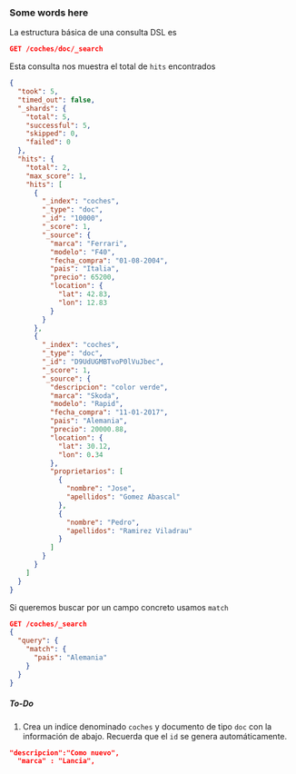 ### Some words here
La estructura básica de una consulta DSL es
```json
GET /coches/doc/_search
```
Esta consulta nos muestra el total de `hits` encontrados

```json
{
  "took": 5,
  "timed_out": false,
  "_shards": {
    "total": 5,
    "successful": 5,
    "skipped": 0,
    "failed": 0
  },
  "hits": {
    "total": 2,
    "max_score": 1,
    "hits": [
      {
        "_index": "coches",
        "_type": "doc",
        "_id": "10000",
        "_score": 1,
        "_source": {
          "marca": "Ferrari",
          "modelo": "F40",
          "fecha_compra": "01-08-2004",
          "pais": "Italia",
          "precio": 65200,
          "location": {
            "lat": 42.83,
            "lon": 12.83
          }
        }
      },
      {
        "_index": "coches",
        "_type": "doc",
        "_id": "D9UdUGMBTvoP0lVuJbec",
        "_score": 1,
        "_source": {
          "descripcion": "color verde",
          "marca": "Skoda",
          "modelo": "Rapid",
          "fecha_compra": "11-01-2017",
          "pais": "Alemania",
          "precio": 20000.88,
          "location": {
            "lat": 30.12,
            "lon": 0.34
          },
          "proprietarios": [
            {
              "nombre": "Jose",
              "apellidos": "Gomez Abascal"
            },
            {
              "nombre": "Pedro",
              "apellidos": "Ramirez Viladrau"
            }
          ]
        }
      }
    ]
  }
}
```
Si queremos buscar por un campo concreto usamos `match`
```json
GET /coches/_search
{
  "query": {
    "match": {
      "pais": "Alemania"
    }
  }
}
```


##### To-Do
1. Crea un indice denominado `coches` y documento de tipo `doc` con la información de abajo. Recuerda que el `id` se genera automáticamente.

```json
"descripcion":"Como nuevo",
  "marca" : "Lancia",
